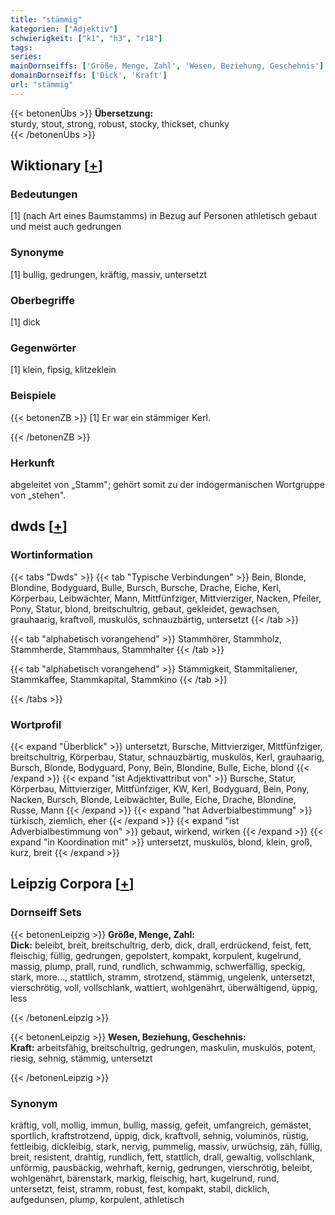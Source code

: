 ```yaml
---
title: "stämmig"
kategorien: ["Adjektiv"]
schwierigkeit: ["k1", "h3", "r18"]
tags:
series:
mainDornseiffs: ['Größe, Menge, Zahl', 'Wesen, Beziehung, Geschehnis']
domainDornseiffs: ['Dick', 'Kraft']
url: "stämmig"
---
```


{{< betonenÜbs >}}
**Übersetzung:**  
sturdy, stout, strong, robust, stocky, thickset, chunky  
{{< /betonenÜbs >}}

## Wiktionary [[+](https://de.wiktionary.org/wiki/stämmig)]

### Bedeutungen
[1] (nach Art eines Baumstamms) in Bezug auf Personen athletisch gebaut und meist auch gedrungen  

### Synonyme
[1] bullig, gedrungen, kräftig, massiv, untersetzt  

### Oberbegriffe
[1] dick  

### Gegenwörter
[1] klein, fipsig, klitzeklein  

### Beispiele
{{< betonenZB >}}
[1] Er war ein stämmiger Kerl.  

{{< /betonenZB >}}
### Herkunft
abgeleitet von „Stamm"; gehört somit zu der indogermanischen Wortgruppe von „stehen".  



## dwds [[+](https://www.dwds.de/wb/stämmig)]

### Wortinformation
{{< tabs "Dwds" >}}
{{< tab "Typische Verbindungen" >}}
Bein, Blonde, Blondine, Bodyguard, Bulle, Bursch, Bursche, Drache, Eiche, Kerl, Körperbau, Leibwächter, Mann, Mittfünfziger, Mittvierziger, Nacken, Pfeiler, Pony, Statur, blond, breitschultrig, gebaut, gekleidet, gewachsen, grauhaarig, kraftvoll, muskulös, schnauzbärtig, untersetzt
{{< /tab >}}

{{< tab "alphabetisch vorangehend" >}}
Stammhörer, Stammholz, Stammherde, Stammhaus, Stammhalter
{{< /tab >}}

{{< tab "alphabetisch vorangehend" >}}
Stämmigkeit, Stammitaliener, Stammkaffee, Stammkapital, Stammkino
{{< /tab >}}

{{< /tabs >}}

### Wortprofil
{{< expand "Überblick" >}} untersetzt, Bursche, Mittvierziger, Mittfünfziger, breitschultrig, Körperbau, Statur, schnauzbärtig, muskulös, Kerl, grauhaarig, Bursch, Blonde, Bodyguard, Pony, Bein, Blondine, Bulle, Eiche, blond {{< /expand >}}
{{< expand "ist Adjektivattribut von" >}} Bursche, Statur, Körperbau, Mittvierziger, Mittfünfziger, KW, Kerl, Bodyguard, Bein, Pony, Nacken, Bursch, Blonde, Leibwächter, Bulle, Eiche, Drache, Blondine, Russe, Mann {{< /expand >}}
{{< expand "hat Adverbialbestimmung" >}} türkisch, ziemlich, eher {{< /expand >}}
{{< expand "ist Adverbialbestimmung von" >}} gebaut, wirkend, wirken {{< /expand >}}
{{< expand "in Koordination mit" >}} untersetzt, muskulös, blond, klein, groß, kurz, breit {{< /expand >}}

## Leipzig Corpora [[+](https://corpora.uni-leipzig.de/en/res?word=stämmig&corpusId=deu_newscrawl-public_2018)]

### Dornseiff Sets
{{< betonenLeipzig >}}
**Größe, Menge, Zahl:**  
**Dick:** beleibt, breit, breitschultrig, derb, dick, drall, erdrückend, feist, fett, fleischig, füllig, gedrungen, gepolstert, kompakt, korpulent, kugelrund, massig, plump, prall, rund, rundlich, schwammig, schwerfällig, speckig, stark, more..., stattlich, stramm, strotzend, stämmig, ungelenk, untersetzt, vierschrötig, voll, vollschlank, wattiert, wohlgenährt, überwältigend, üppig, less  

{{< /betonenLeipzig >}}


{{< betonenLeipzig >}}
**Wesen, Beziehung, Geschehnis:**  
**Kraft:** arbeitsfähig, breitschultrig, gedrungen, maskulin, muskulös, potent, riesig, sehnig, stämmig, untersetzt  

{{< /betonenLeipzig >}}

### Synonym
kräftig, voll, mollig, immun, bullig, massig, gefeit, umfangreich, gemästet, sportlich, kraftstrotzend, üppig, dick, kraftvoll, sehnig, voluminös, rüstig, fettleibig, dickleibig, stark, nervig, pummelig, massiv, urwüchsig, zäh, füllig, breit, resistent, drahtig, rundlich, fett, stattlich, drall, gewaltig, vollschlank, unförmig, pausbäckig, wehrhaft, kernig, gedrungen, vierschrötig, beleibt, wohlgenährt, bärenstark, markig, fleischig, hart, kugelrund, rund, untersetzt, feist, stramm, robust, fest, kompakt, stabil, dicklich, aufgedunsen, plump, korpulent, athletisch

